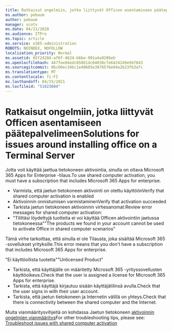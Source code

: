 ```yaml
---
title: Ratkaisut ongelmiin, jotka liittyvät Officen asentamiseen päätepalvelimeen
ms.author: pebaum
author: pebaum
manager: scotv
ms.date: 04/21/2020
ms.audience: ITPro
ms.topic: article
ms.service: o365-administration
ROBOTS: NOINDEX, NOFOLLOW
localization_priority: Normal
ms.assetid: 85f24284-af6f-4624-b6be-901a4a9206eb
ms.openlocfilehash: 447fee84edc65861dc04038cfe6424249e94f843
ms.sourcegitcommit: 8bc60ec34bc1e40685e3976576e04a2623f63a7c
ms.translationtype: MT
ms.contentlocale: fi-FI
ms.lasthandoff: 04/15/2021
ms.locfileid: "51823604"
---
```

# <a name="solutions-for-issues-around-installing-office-on-a-terminal-server"></a><span data-ttu-id="90132-102">Ratkaisut ongelmiin, jotka liittyvät Officen asentamiseen päätepalvelimeen</span><span class="sxs-lookup"><span data-stu-id="90132-102">Solutions for issues around installing office on a Terminal Server</span></span>

<span data-ttu-id="90132-103">Jotta voit käyttää jaettua tietokoneen aktivointia, sinulla on oltava Microsoft 365 Apps for Enterprise -tilaus.</span><span class="sxs-lookup"><span data-stu-id="90132-103">To use shared computer activation, you must have a subscription that includes Microsoft 365 Apps for enterprise.</span></span>
  
- <span data-ttu-id="90132-104">Varmista, että jaetun tietokoneen aktivointi on otettu käyttöön</span><span class="sxs-lookup"><span data-stu-id="90132-104">Verify that shared computer activation is enabled</span></span>
- <span data-ttu-id="90132-105">Aktivoinnin onnistumisen varmistaminen</span><span class="sxs-lookup"><span data-stu-id="90132-105">Verify that activation succeeded</span></span>
- <span data-ttu-id="90132-106">Tarkista jaetun tietokoneen aktivoinnin virhesanomat:</span><span class="sxs-lookup"><span data-stu-id="90132-106">Review error messages for shared computer activation:</span></span>
- <span data-ttu-id="90132-107">"Tililtäsi löydettyjä tuotteita ei voi käyttää Officen aktivointiin jaetussa tietokoneessa"</span><span class="sxs-lookup"><span data-stu-id="90132-107">"The products we found in your account cannot be used to activate Office in shared computer scenarios"</span></span>
  
<span data-ttu-id="90132-108">Tämä virhe tarkoittaa, että sinulla ei ole Tilausta, joka sisältää Microsoft 365 -sovellukset yrityksille.</span><span class="sxs-lookup"><span data-stu-id="90132-108">This error means that you don't have a subscription that includes Microsoft 365 Apps for enterprise.</span></span>

<span data-ttu-id="90132-109">"Ei käyttöollista tuotetta"</span><span class="sxs-lookup"><span data-stu-id="90132-109">"Unlicensed Product"</span></span>

- <span data-ttu-id="90132-110">Tarkista, että käyttäjälle on määritetty Microsoft 365 -yrityssovellusten käyttöoikeus.</span><span class="sxs-lookup"><span data-stu-id="90132-110">Check that the user is assigned a license for Microsoft 365 Apps for enterprise.</span></span>
- <span data-ttu-id="90132-111">Tarkista, että käyttäjä kirjautuu sisään käyttäjätilinsä avulla.</span><span class="sxs-lookup"><span data-stu-id="90132-111">Check that the user signs in with their user account.</span></span>
- <span data-ttu-id="90132-112">Tarkista, että jaetun tietokoneen ja Internetin välillä on yhteys.</span><span class="sxs-lookup"><span data-stu-id="90132-112">Check that there is connectivity between the shared computer and the Internet.</span></span>

<span data-ttu-id="90132-113">Muita vianmääritysvihjeitä on kohdassa Jaetun tietokoneen [aktivoinnin ongelmien vianmääritys](https://docs.microsoft.com/DeployOffice/troubleshoot-shared-computer-activation)</span><span class="sxs-lookup"><span data-stu-id="90132-113">For other troubleshooting tips, please see: [Troubleshoot issues with shared computer activation](https://docs.microsoft.com/DeployOffice/troubleshoot-shared-computer-activation)</span></span>